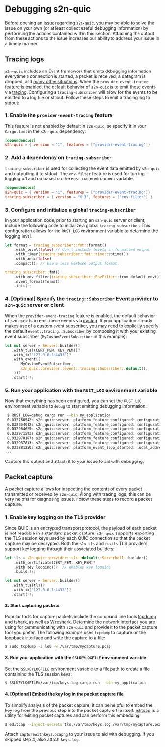 # Debugging s2n-quic

Before [opening an issue](https://github.com/aws/s2n-quic/issues/new?template=s2n-quic-issue.md) regarding `s2n-quic`, you may be able to solve the issue on your own (or at least collect useful debugging information) by performing the actions contained within this section. Attaching the output from these actions to the issue increases our ability to address your issue in a timely manner.

## Tracing logs

`s2n-quic` includes an Event framework that emits debugging information everytime a connection is started, a packet is received, a datagram is dropped, and [many other situations](https://docs.rs/s2n-quic/latest/s2n_quic/provider/event/trait.Subscriber.html#provided-methods). When the `provider-event-tracing` feature is enabled, the default behavior of `s2n-quic` is to emit these events via [tracing](https://docs.rs/tracing). Configuring a `tracing-subscriber` will allow for the events to be emitted to a log file or stdout. Follow these steps to emit a tracing log to stdout:

### 1. Enable the `provider-event-tracing` feature
This feature is not enabled by default in `s2n-quic`, so specify it in your `Cargo.toml` in the `s2n-quic` dependency:
```toml
[dependencies]
s2n-quic = { version = "1", features = ["provider-event-tracing"]}
```

### 2. Add a dependency on `tracing-subscriber`
`tracing-subscriber` is used for collecting the event data emitted by `s2n-quic` and outputting it to stdout. The `env-filter` feature is used for turning logging off and on based on the `RUST_LOG` environment variable.
 ```toml
[dependencies]
s2n-quic = { version = "1", features = ["provider-event-tracing"]}
tracing-subscriber = { version = "0.3", features = ["env-filter"] }
```

### 3. Configure and initialize a global `tracing-subscriber`
In your application code, prior to starting an `s2n-quic` server or client, include the following code to initialize a global `tracing-subscriber`.  This configuration allows for the `RUST_LOG` environment variable to determine the logging level.

```rust
let format = tracing_subscriber::fmt::format()
    .with_level(false) // don't include levels in formatted output
    .with_timer(tracing_subscriber::fmt::time::uptime())
    .with_ansi(false) 
    .compact(); // Use a less verbose output format.

tracing_subscriber::fmt()
    .with_env_filter(tracing_subscriber::EnvFilter::from_default_env())
    .event_format(format)
    .init();
```

### 4. [Optional] Specify the  `tracing::Subscriber` Event provider to `s2n-quic` server or client
When the `provider-event-tracing` feature is enabled, the default behavior of `s2n-quic` is to emit these events via [tracing](https://docs.rs/tracing). If your application already makes use of a custom event subscriber, you may need to explicitly specify the default `event::tracing::Subscriber` by composing it with your existing event subscriber (`MyCustomEventSubscriber` in this example):

```rust
let mut server = Server::builder()
   .with_tls((CERT_PEM, KEY_PEM))?
   .with_io("127.0.0.1:4433")?
   .with_event((
       MyCustomEventSubscriber,
       s2n_quic::provider::event::tracing::Subscriber::default(),
    ))?
   .start()?;
```

### 5. Run your application with the `RUST_LOG` environment variable
Now that everything has been configured, you can set the `RUST_LOG` environment variable to `debug` to start emitting debugging information:
```bash
 $ RUST_LOG=debug cargo run --bin my_application
 0.032760542s s2n_quic:server: platform_feature_configured: configuration=Gso { max_segments: 1 }
 0.032954042s s2n_quic:server: platform_feature_configured: configuration=BaseMtu { mtu: 1228 }
 0.032964625s s2n_quic:server: platform_feature_configured: configuration=InitialMtu { mtu: 1228 }
 0.032971583s s2n_quic:server: platform_feature_configured: configuration=MaxMtu { mtu: 1228 }
 0.032978167s s2n_quic:server: platform_feature_configured: configuration=Gro { enabled: false }
 0.032987833s s2n_quic:server: platform_feature_configured: configuration=Ecn { enabled: true }
 0.033881250s s2n_quic:server: platform_event_loop_started: local_address=127.0.0.1:4433
...
```
Capture this output and attach it to your issue to aid with debugging.

## Packet capture

A packet capture allows for inspecting the contents of every packet transmitted or received by `s2n-quic`. Along with tracing logs, this can be very helpful for diagnosing issues. Follow these steps to record a packet capture.

### 1. Enable key logging on the TLS provider

Since QUIC is an encrypted transport protocol, the payload of each packet is not readable in a standard packet capture. `s2n-quic` supports exporting the TLS session keys used by each QUIC connection so that the packet capture may be decrypted. Both the `s2n-tls` and `rustls` TLS providers support key logging through their associated builders:

```rust
let tls = s2n_quic::provider::tls::default::Serverhell::builder()
    .with_certificate(CERT_PEM, KEY_PEM)?
    .with_key_logging()?  // enables key logging
    .build()?;

let mut server = Server::builder()
   .with_tls(tls)?
   .with_io("127.0.0.1:4433")?
   .start()?;
```

#### 2. Start capturing packets

Popular tools for capture packets include the command line tools [tcpdump](https://www.tcpdump.org/) and [tshark](https://www.wireshark.org/docs/man-pages/tshark.html), as well as [Wireshark](https://www.wireshark.org/). Determine the network interface you are using for communicating with `s2n-quic` and provide it to the packet capture tool you prefer. The following example uses `tcpdump` to capture on the loopback interface and write the capture to a file: 

```bash
$ sudo tcpdump -i lo0 -w /var/tmp/mycapture.pcap
```

#### 3. Run your application with the `SSLKEYLOGFILE` environment variable

Set the `SSLKEYLOGFILE` environment variable to a file path to create a file containing the TLS session keys:

```bash
$ SSLKEYLOGFILE=/var/tmp/keys.log cargo run --bin my_application
```

#### 4. [Optional] Embed the key log in the packet capture file

To simplify analysis of the packet capture, it can be helpful to embed the key log from the previous step into the packet capture file itself. [editcap](https://www.wireshark.org/docs/man-pages/editcap.html) is a utility for editing packet captures and can perform this embedding: 

```bash
$ editcap --inject-secrets tls,/var/tmp/keys.log /var/tmp/mycapture.pcap /var/tmp/capturewithkeys.pcapng
```

Attach `capturewithkeys.pcapng` to your issue to aid with debugging. If you skipped step 4, also attach `keys.log`. 